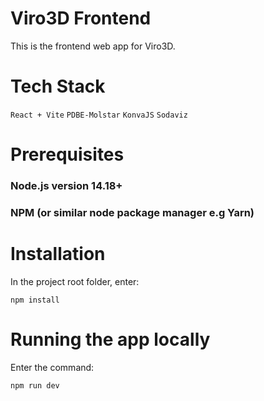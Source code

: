 # Viro3D Frontend

This is the frontend web app for Viro3D.

# Tech Stack
```React + Vite```
```PDBE-Molstar```
```KonvaJS```
```Sodaviz```

# Prerequisites

### Node.js version 14.18+
### NPM (or similar node package manager e.g Yarn)

# Installation
In the project root folder, enter:

```npm install```

# Running the app locally
Enter the command:

```npm run dev```
